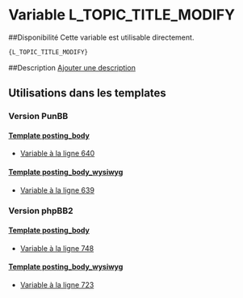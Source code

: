 # Variable L_TOPIC_TITLE_MODIFY

##Disponibilité
Cette variable est utilisable directement.

```html
{L_TOPIC_TITLE_MODIFY}
```

##Description
[Ajouter une description](https://fa-tvars.appspot.com/var/L_TOPIC_TITLE_MODIFY)

## Utilisations dans les templates

### Version PunBB

#### [Template posting_body](punbb/posting_body.md#readme)
* [Variable &agrave; la ligne 640](../punbb/posting_body.tpl#L640)

#### [Template posting_body_wysiwyg](punbb/posting_body_wysiwyg.md#readme)
* [Variable &agrave; la ligne 639](../punbb/posting_body_wysiwyg.tpl#L639)

### Version phpBB2

#### [Template posting_body](subsilver/posting_body.md#readme)
* [Variable &agrave; la ligne 748](../subsilver/posting_body.tpl#L748)

#### [Template posting_body_wysiwyg](subsilver/posting_body_wysiwyg.md#readme)
* [Variable &agrave; la ligne 723](../subsilver/posting_body_wysiwyg.tpl#L723)